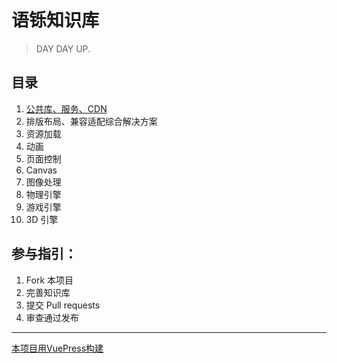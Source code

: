 # 语铄知识库

> DAY DAY UP.


## 目录
1. [公共库、服务、CDN](/common/)
2. 排版布局、兼容适配综合解决方案
3. 资源加载
4. 动画
5. 页面控制
6. Canvas
7. 图像处理
8. 物理引擎
9. 游戏引擎
10. 3D 引擎



## 参与指引：
1. Fork 本项目
2. 完善知识库
3. 提交 Pull requests
4. 审查通过发布

---

[本项目用VuePress构建](https://www.vuepress.cn/)